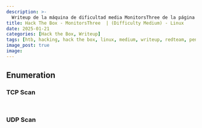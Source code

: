 ```yaml
---
description: >-
  Writeup de la máquina de dificultad media MonitorsThree de la página https://hackthebox.eu
title: Hack The Box - MonitorsThree  | (Difficulty Medium) - Linux
date: 2025-01-21
categories: [Hack the Box, Writeup]
tags: [htb, hacking, hack the box, linux, medium, writeup, redteam, pentesting]
image_post: true
image: 
---
```


## Enumeration

### TCP Scan

 ```bash
```

```bash
```

### UDP Scan

 ```bash
```
